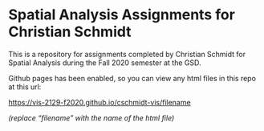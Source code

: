 # Spatial Analysis Assignments for Christian Schmidt

This is a repository for assignments completed by Christian Schmidt for Spatial Analysis during the Fall 2020 semester at the GSD.

Github pages has been enabled, so you can view any html files in this repo at this url:

https://vis-2129-f2020.github.io/cschmidt-vis/filename

*(replace “filename” with the name of the html file)*
